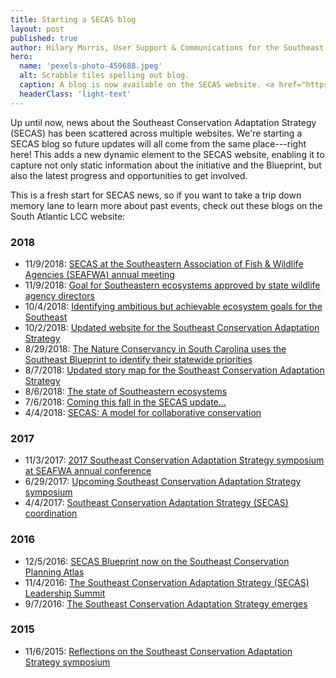 ```yaml
---
title: Starting a SECAS blog
layout: post
published: true
author: Hilary Morris, User Support & Communications for the Southeast and South Atlantic Blueprints
hero:
  name: 'pexels-photo-459688.jpeg'
  alt: Scrabble tiles spelling out blog.
  caption: A blog is now available on the SECAS website. <a href="https://www.pexels.com/photo/alphabet-arts-and-crafts-blog-conceptual-459688/">Image</a> <a href="https://creativecommons.org/publicdomain/zero/1.0/">CC 0 1.0</a>
  headerClass: 'light-text'
---
```


Up until now, news about the Southeast Conservation Adaptation Strategy (SECAS) has been scattered across multiple websites. We're starting a SECAS blog so future updates will all come from the same place---right here! This adds a new dynamic element to the SECAS website, enabling it to capture not only static information about the initiative and the Blueprint, but also the latest progress and opportunities to get involved.

This is a fresh start for SECAS news, so if you want to take a trip down memory lane to learn more about past events, check out these blogs on the South Atlantic LCC website:

<!--more-->

### 2018

- 11/9/2018: [SECAS at the Southeastern Association of Fish & Wildlife Agencies (SEAFWA) annual meeting](http://www.southatlanticlcc.org/2018/11/09/secas-at-the-southeastern-association-of-fish-wildlife-agencies-seafwa-annual-meeting/)
- 11/9/2018: [Goal for Southeastern ecosystems approved by state wildlife agency directors](http://www.southatlanticlcc.org/2018/11/09/goal-for-southeastern-ecosystems-approved-by-state-wildlife-agency-directors/)
- 10/4/2018: [Identifying ambitious but achievable ecosystem goals for the Southeast](http://www.southatlanticlcc.org/2018/10/04/identifying-ambitious-but-achievable-ecosystem-goals-for-the-southeast/)
- 10/2/2018: [Updated website for the Southeast Conservation Adaptation Strategy](http://www.southatlanticlcc.org/2018/10/02/updated-website-for-the-southeast-conservation-adaptation-strategy/)
- 8/29/2018: [The Nature Conservancy in South Carolina uses the Southeast Blueprint to identify their statewide priorities](http://www.southatlanticlcc.org/2018/08/29/the-nature-conservancy-in-south-carolina-uses-the-southeast-blueprint-to-identify-their-statewide-priorities/)
- 8/7/2018: [Updated story map for the Southeast Conservation Adaptation Strategy](http://www.southatlanticlcc.org/2018/08/07/updated-story-map-for-the-southeast-conservation-adaptation-strategy/)
- 8/6/2018: [The state of Southeastern ecosystems](http://www.southatlanticlcc.org/2018/08/06/the-state-of-southeastern-ecosystems/)
- 7/6/2018: [Coming this fall in the SECAS update…](http://www.southatlanticlcc.org/2018/07/06/coming-this-fall-in-the-secas-update/)
- 4/4/2018: [SECAS: A model for collaborative conservation](http://www.southatlanticlcc.org/2018/04/04/secas-a-model-for-collaborative-conservation/)

### 2017

- 11/3/2017: [2017 Southeast Conservation Adaptation Strategy symposium at SEAFWA annual conference](http://www.southatlanticlcc.org/2017/11/03/2017-southeast-conservation-adaptation-strategy-symposium-at-seafwa-annual-conference/)
- 6/29/2017: [Upcoming Southeast Conservation Adaptation Strategy symposium](http://www.southatlanticlcc.org/2017/06/29/upcoming-southeast-conservation-adaptation-strategy-symposium/)
- 4/4/2017: [Southeast Conservation Adaptation Strategy (SECAS) coordination](http://www.southatlanticlcc.org/2017/04/04/southeast-conservation-adaptation-strategy-secas-coordination/)

### 2016

- 12/5/2016: [SECAS Blueprint now on the Southeast Conservation Planning Atlas](http://www.southatlanticlcc.org/2016/12/05/secas-blueprint-now-on-the-southeast-conservation-planning-atlas/)
- 11/4/2016: [The Southeast Conservation Adaptation Strategy (SECAS) Leadership Summit](http://www.southatlanticlcc.org/2016/11/04/the-southeast-conservation-adaptation-strategy-secas-leadership-summit/)
- 9/7/2016: [The Southeast Conservation Adaptation Strategy emerges](http://www.southatlanticlcc.org/2016/09/07/the-southeast-conservation-adaptation-strategy-emerges/)

### 2015

- 11/6/2015: [Reflections on the Southeast Conservation Adaptation Strategy symposium](http://www.southatlanticlcc.org/2015/11/06/reflections-on-the-southeast-conservation-adaptation-strategy-symposium/)
